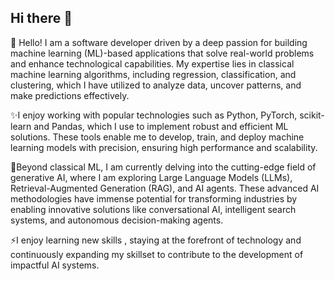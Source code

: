 ## Hi there 👋

🔭 Hello! I am a software developer driven by a deep passion for building machine learning (ML)-based applications that solve real-world problems and enhance technological capabilities. My expertise lies in classical machine learning algorithms, including regression, classification, and clustering, which I have utilized to analyze data, uncover patterns, and make predictions effectively.

✨I enjoy working with popular technologies such as Python, PyTorch, scikit-learn and Pandas, which I use to implement robust and efficient ML solutions. These tools enable me to develop, train, and deploy machine learning models with precision, ensuring high performance and scalability.

🌱Beyond classical ML, I am currently delving into the cutting-edge field of generative AI, where I am exploring Large Language Models (LLMs), Retrieval-Augmented Generation (RAG), and AI agents. These advanced AI methodologies have immense potential for transforming industries by enabling innovative solutions like conversational AI, intelligent search systems, and autonomous decision-making agents.

⚡I enjoy learning new skills , staying at the forefront of technology and continuously expanding my skillset to contribute to the development of impactful AI systems.


<!--
**mniju/mniju** is a ✨ _special_ ✨ repository because its `README.md` (this file) appears on your GitHub profile.

Here are some ideas to get you started:

- 🔭 I’m currently working on ...
- 🌱 I’m currently learning ...
- 👯 I’m looking to collaborate on ...
- 🤔 I’m looking for help with ...
- 💬 Ask me about ...
- 📫 How to reach me: ...
- 😄 Pronouns: ...
- ⚡ Fun fact: ...
-->
